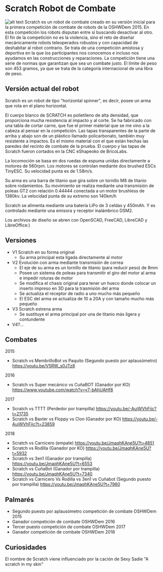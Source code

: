 # Scratch Robot de Combate
![alt text](./V4_2019/Fotos/00ScratchTrofeos.jpg)
Scratch es un robot de combate creado en su versión inicial para la primera competición de combate de robots de la OSHWDem 2015. 
En esta competición los robots disputan entre sí buscando desactivar al otro. El fin de la competición no es la violencia, sino el reto de diseñar mecánicamente robots teleoperados robustos y con capacidad de deshabitar al robot contrario. Se trata de una competición amistosa y deportiva en la que los participantes nos conocemos e incluso nos ayudamos en las construcciones y reparaciones. La competición tiene una serie de normas que garantizan que sea un combate justo. El límite de peso son 453 gramos, ya que se trata de la categoría internacional de una libra de peso.

## Versión actual del robot
Scratch es un robot de tipo "horizontal spinner", es decir, posee un arma que rota en el plano horizontal.

El cuerpo blanco de SCRATCH es polietileno de alta densidad, que proporciona mucha resistencia al impacto y al corte. Se ha fabricado con una tabla de cortar carne, que fue el primer material que se me vino a la cabeza al pensar en la competición. Las tapas transparentes de la parte de arriba y abajo son de un plástico llamado policarbonato, también muy resistente a impactos. Es el mismo material con el que están hechas las paredes del recinto de combate de la prueba.
El cuerpo y las tapas de Scratch fueron cortados en la CNC eShapeoko de BricoLabs.

La locomoción se basa en dos ruedas de espuma unidas directamente a motores de 560rpm. Los motores se controlan mediante dos brushed ESCs TinyESC. Su velocidad punta es de 1.58m/s.

Su arma es una barra de titanio que gira sobre un tornillo M8 de titanio sobre rodamientos. Su movimiento se realiza mediante una transmisión de poleas GT2 con relación 0.44444 conectada a un motor brushless de 1380kv. La velocidad punta de su extremo son 140km/h

Scratch se alimenta mediante una batería LiPo de 3 celdas y 450mAh. Y es controlado mediante una emisora y receptor inalámbrico DSM2.

Los archivos de diseño se abren con OpenSCAD, FreeCAD, LibreCAD y LibreOffice:)

## Versiones
* V1 Scratch en su forma original
  * Su arma principal esta ligada directamente al motor
* V2 Evolución con arma mediante transmisión de correa
  * El eje de su arma es un tornillo de titanio (para reducir peso) de 8mm
  * Posee un sistema de poleas para transmitir el giro del motor al arma e impedir roturas de motor
  * Se modifica el chasis original para tener un hueco donde colocar un inserto impreso en 3D para la trasmisión del arma
  * Se actualiza el receptor de radio a uno mucho más pequeño
  * El ESC del arma se actualiza de 10 a 20A y con tamaño mucho más pequeño
* V3 Scratch estrena arma
  * Se sustituye el arma principal por una de titanio más ligera y contundente
* V4?...

## Combates
2015
* Scratch vs MembrilloBot vs Paquito (Segundo puesto por aplausómetro) https://youtu.be/V5RW_s0JTz8

2016
* Scratch vs Super mecánico vs CuñaBOT (Ganador por KO) https://www.youtube.com/watch?v=y7-bAhUAHf8

2017
* Scratch vs TTTT (Perdedor por trampilla) https://youtu.be/-AujWVhFiic?t=21735
* Scratch vs Baxter vs Floppy vs Clon (Ganador por KO) https://youtu.be/-AujWVhFiic?t=23859

2018 
* Scratch vs Carnicero (empate) https://youtu.be/JmaqhKAne5U?t=4851
* Scratch vs Rodilla (Ganador por KO) https://youtu.be/JmaqhKAne5U?t=5932
* Scratch vs 3en1 (Ganador por trampilla) https://youtu.be/JmaqhKAne5U?t=6553
* Scratch vs CuñaBot (Ganador por trampilla) https://youtu.be/JmaqhKAne5U?t=7340
* Scratch vs Carnicero Vs Rodilla vs 3en1 vs Cuñabot (Segundo puesto por trampilla) https://youtu.be/JmaqhKAne5U?t=7960

## Palmarés
* Segundo puesto por aplausómetro competición de combate OSHWDem 2015
* Ganador competición de combate OSHWDem 2016
* Tercer puesto competición de combate OSHWDem 2017
* Ganador competición de combate OSHWDem 2018

## Curiosidades
El nombre de Scratch viene influenciado por la cación de Sexy Sadie "A scratch in my skin"
